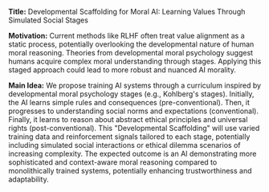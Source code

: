 **Title:** Developmental Scaffolding for Moral AI: Learning Values Through Simulated Social Stages

**Motivation:** Current methods like RLHF often treat value alignment as a static process, potentially overlooking the developmental nature of human moral reasoning. Theories from developmental moral psychology suggest humans acquire complex moral understanding through stages. Applying this staged approach could lead to more robust and nuanced AI morality.

**Main Idea:** We propose training AI systems through a curriculum inspired by developmental moral psychology stages (e.g., Kohlberg's stages). Initially, the AI learns simple rules and consequences (pre-conventional). Then, it progresses to understanding social norms and expectations (conventional). Finally, it learns to reason about abstract ethical principles and universal rights (post-conventional). This "Developmental Scaffolding" will use varied training data and reinforcement signals tailored to each stage, potentially including simulated social interactions or ethical dilemma scenarios of increasing complexity. The expected outcome is an AI demonstrating more sophisticated and context-aware moral reasoning compared to monolithically trained systems, potentially enhancing trustworthiness and adaptability.